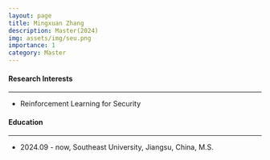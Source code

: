 ```yaml
---
layout: page
title: Mingxuan Zhang
description: Master(2024)
img: assets/img/seu.png
importance: 1
category: Master
---
```


#### Research Interests
---
- Reinforcement Learning for Security

#### Education
---
- 2024.09 - now, Southeast University, Jiangsu, China, M.S.

